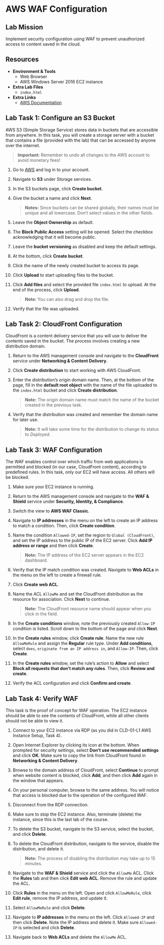 # AWS WAF Configuration

## Lab Mission
Implement security configuration using WAF to prevent unauthorized access to content saved in the cloud.


## Resources
- **Environment & Tools**
  - Web Browser
  - AWS Windows Server 2016 EC2 instance
- **Extra Lab Files**
  - `index.html`
- **Extra Links**
  - [AWS Documentation](https://docs.aws.amazon.com/)

## Lab Task 1: Configure an S3 Bucket
AWS S3 (Simple Storage Service) stores data in buckets that are accessible from anywhere. In this task, you will create a storage server with a bucket that contains a file (provided with the lab) that can be accessed by anyone over the internet.

> **Important:** Remember to undo all changes to the AWS account to avoid monetary fees!

1. Go to [AWS](https://aws.amazon.com) and log in to your account.
2. Navigate to **S3** under Storage services.
3. In the S3 buckets page, click **Create bucket**.
4. Give the bucket a name and click **Next**.

   > **Notes:** Since buckets can be shared globally, their names must be unique and all lowercase. Don’t select values in the other fields.

5. Leave the **Object Ownership** as default.
6. The **Block Public Access** setting will be opened. Select the checkbox acknowledging that it will become public.
7. Leave the **bucket versioning** as disabled and keep the default settings.
8. At the bottom, click **Create bucket**.
9. Click the name of the newly created bucket to access its page.
10. Click **Upload** to start uploading files to the bucket.
11. Click **Add files** and select the provided file `index.html` to upload. At the end of the process, click **Upload**.

    > **Note:** You can also drag and drop the file.

12. Verify that the file was uploaded.

## Lab Task 2: CloudFront Configuration
CloudFront is a content delivery service that you will use to deliver the contents saved in the bucket. The process involves creating a new distribution domain.

1. Return to the AWS management console and navigate to the **CloudFront** service under **Networking & Content Delivery**.
2. Click **Create distribution** to start working with AWS CloudFront.
3. Enter the distribution’s origin domain name. Then, at the bottom of the page, fill in the **default root object** with the name of the file uploaded to the `index.html` bucket and click **Create distribution**.

   > **Note:** The origin domain name must match the name of the bucket created in the previous task.

4. Verify that the distribution was created and remember the domain name for later use.

   > **Note:** It will take some time for the distribution to change its status to *Deployed*.

## Lab Task 3: WAF Configuration
The WAF enables control over which traffic from web applications is permitted and blocked (in our case, CloudFront content), according to predefined rules. In this task, only our EC2 will have access. All others will be blocked.

1. Make sure your EC2 instance is running.
2. Return to the AWS management console and navigate to the **WAF & Shield** service under **Security, Identity, & Compliance**.
3. Switch the view to **AWS WAF Classic**.
4. Navigate to **IP addresses** in the menu on the left to create an IP address to match a condition. Then, click **Create condition**.
5. Name the condition `Allowed-IP`, set the region to `Global (CloudFront)`, and set the IP address to the public IP of the EC2 server. Click **Add IP address or range** and then click **Create**.

   > **Note:** The IP address of the EC2 server appears in the EC2 dashboard.

6. Verify that the IP match condition was created. Navigate to **Web ACLs** in the menu on the left to create a firewall rule.
7. Click **Create web ACL**.
8. Name the ACL `AllowMe` and set the CloudFront distribution as the resource for association. Click **Next** to continue.

   > **Note:** The CloudFront resource name should appear when you click in the field.

9. In the **Create conditions** window, note the previously created `Allow-IP` condition is listed. Scroll down to the bottom of the page and click **Next**.
10. In the **Create rules** window, click **Create rule**. Name the new rule `AllowMeRule` and assign the **Regular** rule type. Under **Add conditions**, select `does`, `originate from an IP address in`, and `Allow-IP`. Then, click **Create**.
11. In the **Create rules** window, set the rule’s action to **Allow** and select **Block all requests that don’t match any rules**. Then, click **Review and create**.
12. Verify the ACL configuration and click **Confirm and create**.

## Lab Task 4: Verify WAF
This task is the proof of concept for WAF operation. The EC2 instance should be able to see the contents of CloudFront, while all other clients should not be able to view it.

1. Connect to your EC2 instance via RDP (as you did in CLD-01-L1 AWS Instance Setup, Task 4).
2. Open Internet Explorer by clicking its icon at the bottom. When prompted for security settings, select **Don’t use recommended settings** and click **OK**. Make sure to copy the link from CloudFront found in **Networking & Content Delivery**.
3. Browse to the domain address of CloudFront, select **Continue** to prompt when website content is blocked, click **Add**, and then click **Add** again in the window that appears.
4. On your personal computer, browse to the same address. You will notice that access is blocked due to the operation of the configured WAF.
5. Disconnect from the RDP connection.
6. Make sure to stop the EC2 instance. Also, terminate (delete) the instance, since this is the last lab of the course.
7. To delete the S3 bucket, navigate to the S3 service, select the bucket, and click **Delete**.
8. To delete the CloudFront distribution, navigate to the service, disable the distribution, and delete it.

   > **Note:** The process of disabling the distribution may take up to 15 minutes.

9. Navigate to the **WAF & Shield** service and click the `AllowMe` ACL. Click the **Rules** tab and then click **Edit web ACL**. Remove the rule and update the ACL.
10. Click **Rules** in the menu on the left. Open and click `AllowMeRule`, click **Edit rule**, remove the IP address, and update it.
11. Select `AllowMeRule` and click **Delete**.
12. Navigate to **IP addresses** in the menu on the left. Click `Allowed-IP` and then click **Delete**. Note the IP address and delete it. Make sure `Allowed-IP` is selected and click **Delete**.
13. Navigate back to **Web ACLs** and delete the `AllowMe` ACL.
